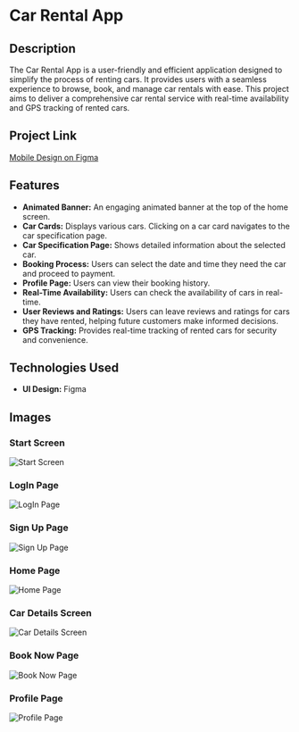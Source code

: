 # Car Rental App

## Description
The Car Rental App is a user-friendly and efficient application designed to simplify the process of renting cars. It provides users with a seamless experience to browse, book, and manage car rentals with ease. This project aims to deliver a comprehensive car rental service with real-time availability and GPS tracking of rented cars.

## Project Link
[Mobile Design on Figma](https://www.figma.com/design/EYbv5G2VGTfko8pRWErlSr/Mobile-desgin?node-id=0-1&p=f&t=znR6I7tyl6SgDnvX-0)

## Features
- **Animated Banner:** An engaging animated banner at the top of the home screen.
- **Car Cards:** Displays various cars. Clicking on a car card navigates to the car specification page.
- **Car Specification Page:** Shows detailed information about the selected car.
- **Booking Process:** Users can select the date and time they need the car and proceed to payment.
- **Profile Page:** Users can view their booking history.
- **Real-Time Availability:** Users can check the availability of cars in real-time.
- **User Reviews and Ratings:** Users can leave reviews and ratings for cars they have rented, helping future customers make informed decisions.
- **GPS Tracking:** Provides real-time tracking of rented cars for security and convenience.

## Technologies Used
- **UI Design:** Figma

## Images
### Start Screen
   ![Start Screen](https://github.com/user-attachments/assets/68a8316d-3931-491e-b5ee-ed53f0b10d43)

### LogIn Page
   ![LogIn Page](https://github.com/user-attachments/assets/b9aa1b0e-4657-40e4-a718-528c19f638c4)

### Sign Up Page
   ![Sign Up Page](https://github.com/user-attachments/assets/26aaa628-dfab-4d39-b71d-0b938d3bab75)

### Home Page
   ![Home Page](https://github.com/user-attachments/assets/e709e067-cc96-4e96-aec5-4257386a630d)

### Car Details Screen
   ![Car Details Screen](https://github.com/user-attachments/assets/6c47cd0b-d9ca-4622-9eed-c40f0d312e83)

### Book Now Page
   ![Book Now Page](https://github.com/user-attachments/assets/4c197d89-a531-465e-adf5-c436e765c0e3)

### Profile Page
   ![Profile Page](https://github.com/user-attachments/assets/22f8f6ee-bb93-49f5-8ee3-ff975e855230)
